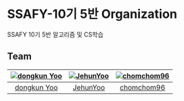 # SSAFY-10기 5반 Organization
SSAFY 10기 5반 알고리즘 및 CS학습




## Team

| [![dongkun Yoo](https://avatars.githubusercontent.com/u/73277351)](https://github.com/peppermintt0504) | [![JehunYoo](https://avatars.githubusercontent.com/u/52781854)](https://github.com/chomchom96)   | [![chomchom96](https://avatars.githubusercontent.com/u/112466460)](https://github.com/chomchom96) | 
| :----------------------------------------------------------------------------------------------:       | :----------------------------------------------------------------------------------------------: | :----------------------------------------------------------------------------------------------: |
|                           [dongkun Yoo](https://github.com/peppermintt0504)                            |                           [JehunYoo](https://github.com/chomchom96)                              |                           [chomchom96](https://github.com/chomchom96)                            |
